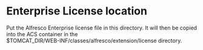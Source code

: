 # Enterprise License location

Put the Alfresco Enterprise license file in this directory.
It will then be copied into the ACS container in the  
$TOMCAT_DIR/WEB-INF/classes/alfresco/extension/license directory.  
 
